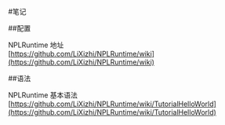 #笔记

##配置

NPLRuntime 地址  
[https://github.com/LiXizhi/NPLRuntime/wiki](https://github.com/LiXizhi/NPLRuntime/wiki)

##语法

NPLRuntime 基本语法  
[https://github.com/LiXizhi/NPLRuntime/wiki/TutorialHelloWorld](https://github.com/LiXizhi/NPLRuntime/wiki/TutorialHelloWorld)